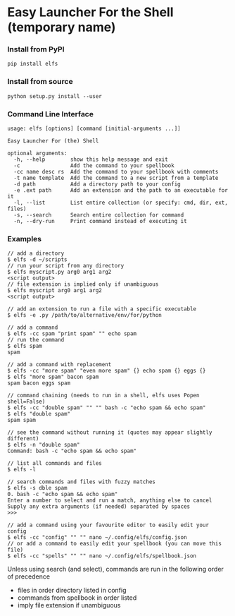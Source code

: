 # Easy Launcher For the Shell (temporary name)
### Install from PyPI
```
pip install elfs
```
### Install from source
```
python setup.py install --user
```
### Command Line Interface
```
usage: elfs [options] [command [initial-arguments ...]]

Easy Launcher For (the) Shell

optional arguments:
  -h, --help        show this help message and exit
  -c                Add the command to your spellbook
  -cc name desc rs  Add the command to your spellbook with comments
  -t name template  Add the command to a new script from a template
  -d path           Add a directory path to your config
  -e .ext path      Add an extension and the path to an executable for it
  -l, --list        List entire collection (or specify: cmd, dir, ext, files)
  -s, --search      Search entire collection for command
  -n, --dry-run     Print command instead of executing it
```
### Examples
```
// add a directory
$ elfs -d ~/scripts
// run your script from any directory
$ elfs myscript.py arg0 arg1 arg2
<script output>
// file extension is implied only if unambiguous
$ elfs myscript arg0 arg1 arg2
<script output>
```
```
// add an extension to run a file with a specific executable
$ elfs -e .py /path/to/alternative/env/for/python
```
```
// add a command
$ elfs -cc spam "print spam" "" echo spam
// run the command
$ elfs spam
spam
```
```
// add a command with replacement
$ elfs -cc "more spam" "even more spam" {} echo spam {} eggs {}
$ elfs "more spam" bacon spam
spam bacon eggs spam
```
```
// command chaining (needs to run in a shell, elfs uses Popen shell=False)
$ elfs -cc "double spam" "" "" bash -c "echo spam && echo spam"
$ elfs "double spam"
spam spam
```
```
// see the command without running it (quotes may appear slightly different)
$ elfs -n "double spam"
Command: bash -c "echo spam && echo spam"
```
```
// list all commands and files
$ elfs -l
```
```
// search commands and files with fuzzy matches
$ elfs -s dble spam
0. bash -c "echo spam && echo spam"
Enter a number to select and run a match, anything else to cancel
Supply any extra arguments (if needed) separated by spaces
>>> 
```
```
// add a command using your favourite editor to easily edit your config
$ elfs -cc "config" "" "" nano ~/.config/elfs/config.json
// or add a command to easily edit your spellbook (you can move this file)
$ elfs -cc "spells" "" "" nano ~/.config/elfs/spellbook.json
```
Unless using search (and select), commands are run in the following order of precedence
- files in order directory listed in config
- commands from spellbook in order listed
- imply file extension if unambiguous
